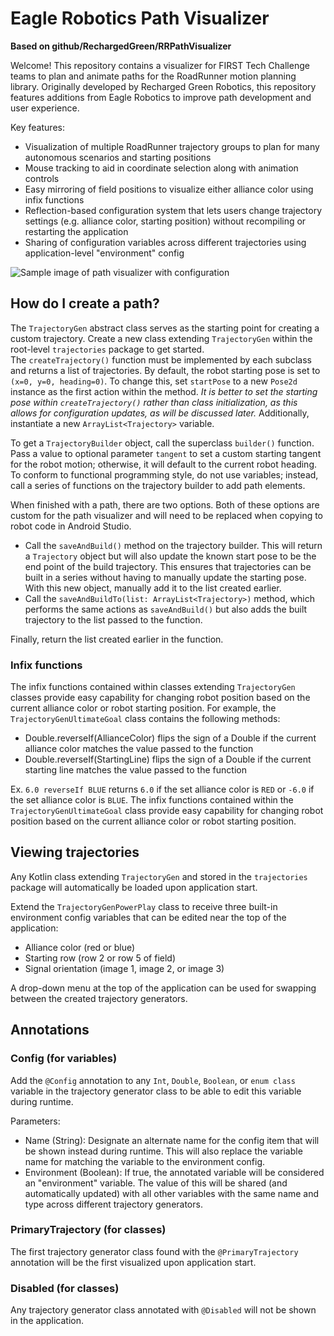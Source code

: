# Eagle Robotics Path Visualizer
**Based on github/RechargedGreen/RRPathVisualizer**

Welcome! This repository contains a visualizer for FIRST Tech Challenge teams to plan and animate paths for the
RoadRunner motion planning library. Originally developed by Recharged Green Robotics, this repository features additions
from Eagle Robotics to improve path development and user experience.

Key features:

- Visualization of multiple RoadRunner trajectory groups to plan for many autonomous scenarios and starting positions
- Mouse tracking to aid in coordinate selection along with animation controls
- Easy mirroring of field positions to visualize either alliance color using infix functions
- Reflection-based configuration system that lets users change trajectory settings (e.g. alliance color, starting
  position) without recompiling or restarting the application
- Sharing of configuration variables across different trajectories using application-level "environment" config

![Sample image of path visualizer with configuration](assets/visualizerimage.png)

## How do I create a path?

The `TrajectoryGen` abstract class serves as the starting point for creating a custom trajectory. Create a new class
extending `TrajectoryGen` within the root-level `trajectories` package to get started.  
The `createTrajectory()` function must be implemented by each subclass and returns a list of trajectories. By default,
the robot starting pose is set to `(x=0, y=0, heading=0)`. To change this, set `startPose` to a new `Pose2d` instance as
the first action within the method. *It is better to set the starting pose within `createTrajectory()` rather than class
initialization, as this allows for configuration updates, as will be discussed later.* Additionally, instantiate a
new `ArrayList<Trajectory>` variable.

To get a `TrajectoryBuilder` object, call the superclass `builder()` function. Pass a value to optional
parameter `tangent` to set a custom starting tangent for the robot motion; otherwise, it will default to the current
robot heading. To conform to functional programming style, do not use variables; instead, call a series of functions on
the trajectory builder to add path elements.

When finished with a path, there are two options. Both of these options are custom for the path visualizer and will need
to be replaced when copying to robot code in Android Studio.

- Call the `saveAndBuild()` method on the trajectory builder. This will return a `Trajectory` object but will also
  update the known start pose to be the end point of the build trajectory. This ensures that trajectories can be built
  in a series without having to manually update the starting pose. With this new object, manually add it to the list
  created earlier.
- Call the `saveAndBuildTo(list: ArrayList<Trajectory>)` method, which performs the same actions as `saveAndBuild()` but
  also adds the built trajectory to the list passed to the function.

Finally, return the list created earlier in the function.

### Infix functions
The infix functions contained within classes extending `TrajectoryGen` classes provide easy capability for changing
robot position based on the current alliance color or robot starting position.
For example, the `TrajectoryGenUltimateGoal` class contains the following methods:

- Double.reverseIf(AllianceColor) flips the sign of a Double if the current alliance color matches the value passed to
  the function
- Double.reverseIf(StartingLine) flips the sign of a Double if the current starting line matches the value passed to the
  function

Ex. `6.0 reverseIf BLUE` returns `6.0` if the set alliance color is `RED` or `-6.0` if the set alliance color is `BLUE`.
The infix functions contained within the `TrajectoryGenUltimateGoal` class provide easy capability for changing robot
position based on the current alliance color or robot starting position.

## Viewing trajectories

Any Kotlin class extending `TrajectoryGen` and stored in the `trajectories` package will automatically be loaded upon
application start.

Extend the `TrajectoryGenPowerPlay` class to receive three built-in environment config variables that can be edited near
the top of the application:

- Alliance color (red or blue)
- Starting row (row 2 or row 5 of field)
- Signal orientation (image 1, image 2, or image 3)

A drop-down menu at the top of the application can be used for swapping between the created trajectory generators.

## Annotations

### Config (for variables)

Add the `@Config` annotation to any `Int`, `Double`, `Boolean`, or `enum class` variable in the trajectory generator
class to be able to edit this variable during runtime.

Parameters:

- Name (String): Designate an alternate name for the config item that will be shown instead during runtime. This will also replace the variable name for matching the variable to the environment config.
- Environment (Boolean): If true, the annotated variable will be considered an "environment" variable. The value of this will be shared (and automatically updated) with all other variables with the same name and type across different trajectory generators.

### PrimaryTrajectory (for classes)

The first trajectory generator class found with the `@PrimaryTrajectory` annotation will be the first visualized upon
application start.

### Disabled (for classes)

Any trajectory generator class annotated with `@Disabled` will not be shown in the application.
